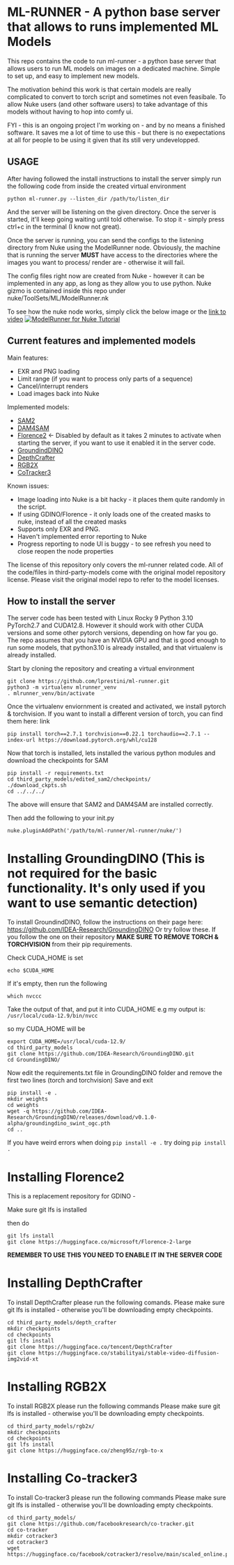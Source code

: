 # ML-RUNNER - A python base server that allows to runs implemented ML Models

This repo contains the code to run ml-runner - a python base server that allows users to run ML models on images on a dedicated machine. 
Simple to set up, and easy to implement new models.

The motivation behind this work is that certain models are really complicated to convert to torch script and sometimes not even feasibale. To allow Nuke users (and other software users) to take advantage of this models without having to hop into comfy ui.   

FYI - this is an ongoing project I'm working on - and by no means a finished software. 
It saves me a lot of time to use this - but there is no exepectations at all for people to be using it given that its still very undevelopped.


## USAGE
After having followed the install instructions to install the server simply run the following code from inside the created virtual environment

```
python ml-runner.py --listen_dir /path/to/listen_dir
```

And the server will be listening on the given directory. Once the server is started, it'll keep going waiting until told otherwise. 
To stop it - simply press ctrl+c in the terminal (I know not great). 

Once the server is running, you can send the configs to the listening directory from Nuke using the ModelRunner node. 
Obviously, the machine that is running the server **MUST** have access to the directories where the images you want to process/ render are - otherwise it will fail. 

The config files right now are created from Nuke - however it can be implemented in any app, as long as they allow you to use python. 
Nuke gizmo is contained inside this repo under nuke/ToolSets/ML/ModelRunner.nk

To see how the nuke node works, simply click the below image or the [link to video](https://vimeo.com/1116518771)
[![ModelRunner for Nuke Tutorial](https://raw.githubusercontent.com/lprestini/ml-runner/refs/heads/main/assets/icon.png)](https://vimeo.com/1116518771)


## Current features and implemented models
Main features:
- EXR and PNG loading
- Limit range (if you want to process only parts of a sequence)
- Cancel/interrupt renders
- Load images back into Nuke

Implemented models:
- [SAM2](https://github.com/facebookresearch/sam2)
- [DAM4SAM](https://github.com/jovanavidenovic/DAM4SAM)
- [Florence2](https://huggingface.co/microsoft/Florence-2-large)  <- Disabled by default as it takes 2 minutes to activate when starting the server, if you want to use it enabled it in the server code.
- [GroundindDINO](https://github.com/IDEA-Research/GroundingDINO)
- [DepthCrafter](https://github.com/Tencent/DepthCrafter)
- [RGB2X](https://github.com/zheng95z/rgbx/tree/main)
- [CoTracker3](https://github.com/facebookresearch/co-tracker)

Known issues: 
- Image loading into Nuke is a bit hacky - it places them quite randomly in the script. 
- If using GDINO/Florence - it only loads one of the created masks to nuke, instead of all the created masks
- Supports only EXR and PNG. 
- Haven't implemented error reporting to Nuke 
- Progress reporting to node UI is buggy - to see refresh you need to close reopen the node properties

The license of this repository only covers the ml-runner related code. All of the code/files in third-party-models come with the original model repository license.
Please visit the original model repo to refer to the model licenses.  

## How to install the server 
The server code has been tested with Linux Rocky 9 Python 3.10 PyTorch2.7 and CUDA12.8. However it should work with other CUDA versions and some other pytorch versions, depending on how far you go. 
The repo assumes that you have an NVIDIA GPU and that is good enough to run some models, that python3.10 is already installed, and that virtualenv is already installed. 

Start by cloning the repository and creating a virtual environment

```
git clone https://github.com/lprestini/ml-runner.git
python3 -m virtualenv mlrunner_venv
. mlrunner_venv/bin/activate
```

Once the virtualenv enviornment is created and activated, we install pytorch & torchvision. If you want to install a different version of torch, you can find them here: link

```
pip install torch==2.7.1 torchvision==0.22.1 torchaudio==2.7.1 --index-url https://download.pytorch.org/whl/cu128
```

Now that torch is installed, lets installed the various python modules and download the checkpoints for SAM
```
pip install -r requirements.txt
cd third_party_models/edited_sam2/checkpoints/
./download_ckpts.sh
cd ../../../
```

The above will ensure that SAM2 and DAM4SAM are installed correctly.

Then add the following to your init.py 

`nuke.pluginAddPath('/path/to/ml-runner/ml-runner/nuke/')`

# Installing GroundingDINO (This is not required for the basic functionality. It's only used if you want to use semantic detection)
To install GroundindDINO, follow the instructions on their page here: https://github.com/IDEA-Research/GroundingDINO
Or try follow these. 
If you follow the one on their repository **MAKE SURE TO REMOVE TORCH & TORCHVISION** from their pip requirements.

Check CUDA_HOME is set 
```
echo $CUDA_HOME
```

If it's empty, then run the following 

`which nvccc`

Take the output of that, and put it into CUDA_HOME 
e.g my output is:
`/usr/local/cuda-12.9/bin/nvcc`

so my CUDA_HOME will be 

```
export CUDA_HOME=/usr/local/cuda-12.9/
cd third_party_models
git clone https://github.com/IDEA-Research/GroundingDINO.git
cd GroundingDINO/
```

Now edit the requirements.txt file in GroundingDINO folder and remove the first two lines (torch and torchvision)
Save and exit

```
pip install -e .
mkdir weights
cd weights
wget -q https://github.com/IDEA-Research/GroundingDINO/releases/download/v0.1.0-alpha/groundingdino_swint_ogc.pth
cd ..
```

If you have weird errors when doing `pip install -e .` try doing `pip install .`


# Installing Florence2 
This is a replacement repository for GDINO - 

Make sure git lfs is installed 

then do 

```
git lfs install
git clone https://huggingface.co/microsoft/Florence-2-large
```

**REMEMBER TO USE THIS YOU NEED TO ENABLE IT IN THE SERVER CODE**

# Installing DepthCrafter

To install DepthCrafter please run the following comands. 
Please make sure git lfs is installed - otherwise you'll be downloading empty checkpoints. 

```
cd third_party_models/depth_crafter
mkdir checkpoints
cd checkpoints
git lfs install
git clone https://huggingface.co/tencent/DepthCrafter
git clone https://huggingface.co/stabilityai/stable-video-diffusion-img2vid-xt
```

# Installing RGB2X 

To install RGB2X please run the following commands 
Please make sure git lfs is installed - otherwise you'll be downloading empty checkpoints. 

```
cd third_party_models/rgb2x/
mkdir checkpoints
cd checkpoints
git lfs install
git clone https://huggingface.co/zheng95z/rgb-to-x
```


# Installing Co-tracker3 

To install Co-tracker3 please run the following commands 
Please make sure git lfs is installed - otherwise you'll be downloading empty checkpoints. 

```
cd third_party_models/
git clone https://github.com/facebookresearch/co-tracker.git
cd co-tracker
mkdir cotracker3
cd cotracker3
wget https://huggingface.co/facebook/cotracker3/resolve/main/scaled_online.pth
```